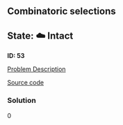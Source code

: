 ## Combinatoric selections

## State: :cloud: **Intact**

**ID: 53**

[Problem Description](https://projecteuler.net/problem=53)

[Source code](main.cpp)

### Solution
0